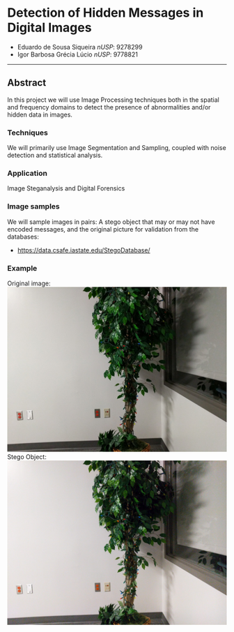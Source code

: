 # Detection of Hidden Messages in Digital Images
* Eduardo de Sousa Siqueira		_nUSP_: 9278299
* Igor Barbosa Grécia Lúcio		_nUSP_: 9778821
---

## Abstract

In this project we will use Image Processing techniques both in the spatial and frequency domains to detect the presence of abnormalities and/or hidden data in images.

### Techniques
We will primarily use Image Segmentation and Sampling, coupled with noise detection and statistical analysis.

### Application
Image Steganalysis and Digital Forensics

### Image samples
We will sample images in pairs: A stego object that may or may not have encoded messages, and the original picture for validation from the databases:
* <https://data.csafe.iastate.edu/StegoDatabase/>

### Example
Original image:
![alt text](https://github.com/eduardo550/SCC0251-FinalProject/blob/main/376481.JPG "Original")
Stego Object:
![alt text](https://github.com/eduardo550/SCC0251-FinalProject/blob/main/376820.JPG "Stego")

